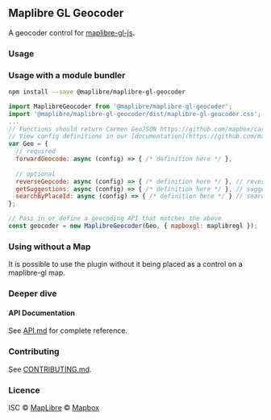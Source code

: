 ## Maplibre GL Geocoder

A geocoder control for [maplibre-gl-js](https://github.com/maplibre/maplibre-gl-js).

### Usage

### Usage with a module bundler

```bash
npm install --save @maplibre/maplibre-gl-geocoder
```

```js
import MaplibreGeocoder from '@maplibre/maplibre-gl-geocoder';
import '@maplibre/maplibre-gl-geocoder/dist/maplibre-gl-geocoder.css';
...
// Functions should return Carmen GeoJSON https://github.com/mapbox/carmen/blob/master/carmen-geojson.md
// View config definitions in our [documentation](https://github.com/maplibre/maplibre-gl-geocoder/blob/master/API.md#setgeocoderapi)
var Geo = {
  // required
  forwardGeocode: async (config) => { /* definition here */ },
  
  // optional
  reverseGeocode: async (config) => { /* definition here */ }, // reverse geocoding API
  getSuggestions: async (config) => { /* definition here */ }, // suggestion API
  searchByPlaceId: async (config) => { /* definition here */ } // search by Place ID API
};

// Pass in or define a geocoding API that matches the above
const geocoder = new MaplibreGeocoder(Geo, { mapboxgl: maplibregl });

```

### Using without a Map

It is possible to use the plugin without it being placed as a control on a maplibre-gl map.

### Deeper dive

#### API Documentation

See [API.md](https://github.com/maplibre/maplibre-gl-geocoder/blob/master/API.md) for complete reference.

### Contributing

See [CONTRIBUTING.md](https://github.com/maplibre/maplibre-gl-geocoder/blob/master/CONTRIBUTING.md).

### Licence

ISC © [MapLibre](https://github.com/maplibre) © [Mapbox](https://github.com/mapbox)

